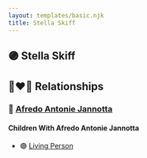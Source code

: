 ```yaml
---
layout: templates/basic.njk
title: Stella Skiff
---
```

## 🟣 Stella Skiff


## 👩‍❤️‍👨 Relationships

### 🔵 [Afredo Antonie Jannotta](/people/3/32628546)

#### Children With Afredo Antonie Jannotta
* 🟣 [Living Person](/people/5/52175257)